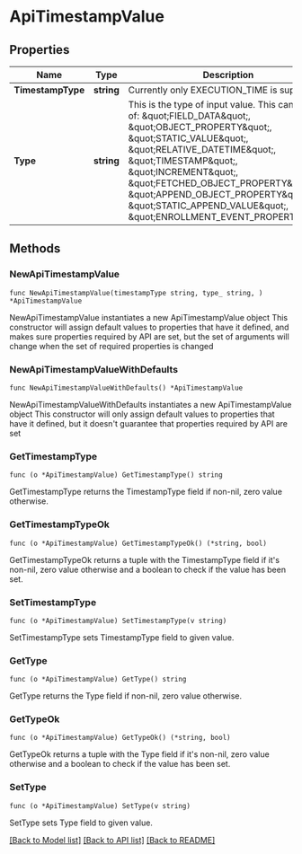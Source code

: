 # ApiTimestampValue

## Properties

Name | Type | Description | Notes
------------ | ------------- | ------------- | -------------
**TimestampType** | **string** | Currently only EXECUTION_TIME is supported. | 
**Type** | **string** | This is the type of input value. This can be one of: \&quot;FIELD_DATA\&quot;, \&quot;OBJECT_PROPERTY\&quot;, \&quot;STATIC_VALUE\&quot;, \&quot;RELATIVE_DATETIME\&quot;, \&quot;TIMESTAMP\&quot;, \&quot;INCREMENT\&quot;, \&quot;FETCHED_OBJECT_PROPERTY\&quot;, \&quot;APPEND_OBJECT_PROPERTY\&quot;, \&quot;STATIC_APPEND_VALUE\&quot;, \&quot;ENROLLMENT_EVENT_PROPERTY\&quot; | [default to "TIMESTAMP"]

## Methods

### NewApiTimestampValue

`func NewApiTimestampValue(timestampType string, type_ string, ) *ApiTimestampValue`

NewApiTimestampValue instantiates a new ApiTimestampValue object
This constructor will assign default values to properties that have it defined,
and makes sure properties required by API are set, but the set of arguments
will change when the set of required properties is changed

### NewApiTimestampValueWithDefaults

`func NewApiTimestampValueWithDefaults() *ApiTimestampValue`

NewApiTimestampValueWithDefaults instantiates a new ApiTimestampValue object
This constructor will only assign default values to properties that have it defined,
but it doesn't guarantee that properties required by API are set

### GetTimestampType

`func (o *ApiTimestampValue) GetTimestampType() string`

GetTimestampType returns the TimestampType field if non-nil, zero value otherwise.

### GetTimestampTypeOk

`func (o *ApiTimestampValue) GetTimestampTypeOk() (*string, bool)`

GetTimestampTypeOk returns a tuple with the TimestampType field if it's non-nil, zero value otherwise
and a boolean to check if the value has been set.

### SetTimestampType

`func (o *ApiTimestampValue) SetTimestampType(v string)`

SetTimestampType sets TimestampType field to given value.


### GetType

`func (o *ApiTimestampValue) GetType() string`

GetType returns the Type field if non-nil, zero value otherwise.

### GetTypeOk

`func (o *ApiTimestampValue) GetTypeOk() (*string, bool)`

GetTypeOk returns a tuple with the Type field if it's non-nil, zero value otherwise
and a boolean to check if the value has been set.

### SetType

`func (o *ApiTimestampValue) SetType(v string)`

SetType sets Type field to given value.



[[Back to Model list]](../README.md#documentation-for-models) [[Back to API list]](../README.md#documentation-for-api-endpoints) [[Back to README]](../README.md)


